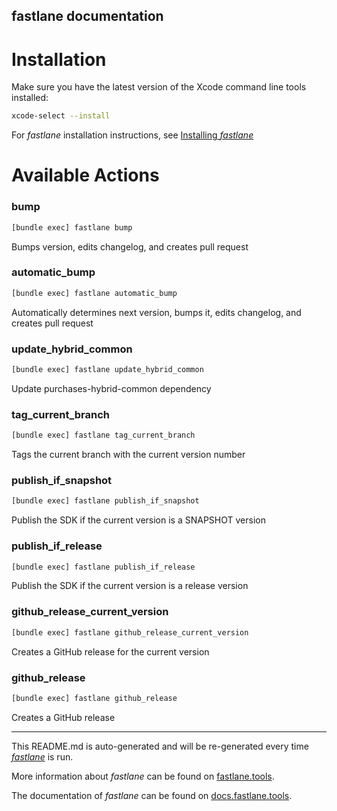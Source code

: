 fastlane documentation
----

# Installation

Make sure you have the latest version of the Xcode command line tools installed:

```sh
xcode-select --install
```

For _fastlane_ installation instructions, see [Installing
_fastlane_](https://docs.fastlane.tools/#installing-fastlane)

# Available Actions

### bump

```sh
[bundle exec] fastlane bump
```

Bumps version, edits changelog, and creates pull request

### automatic_bump

```sh
[bundle exec] fastlane automatic_bump
```

Automatically determines next version, bumps it, edits changelog, and creates pull request

### update_hybrid_common

```sh
[bundle exec] fastlane update_hybrid_common
```

Update purchases-hybrid-common dependency

### tag_current_branch

```sh
[bundle exec] fastlane tag_current_branch
```

Tags the current branch with the current version number

### publish_if_snapshot

```sh
[bundle exec] fastlane publish_if_snapshot
```

Publish the SDK if the current version is a SNAPSHOT version

### publish_if_release

```sh
[bundle exec] fastlane publish_if_release
```

Publish the SDK if the current version is a release version

### github_release_current_version

```sh
[bundle exec] fastlane github_release_current_version
```

Creates a GitHub release for the current version

### github_release

```sh
[bundle exec] fastlane github_release
```

Creates a GitHub release

----

This README.md is auto-generated and will be re-generated every time [
_fastlane_](https://fastlane.tools) is run.

More information about _fastlane_ can be found on [fastlane.tools](https://fastlane.tools).

The documentation of _fastlane_ can be found on [docs.fastlane.tools](https://docs.fastlane.tools).
